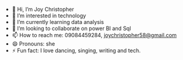 - 👋 Hi, I’m Joy Christopher 
- 👀 I’m interested in technology 
- 🌱 I’m currently learning data analysis
- 💞️ I’m looking to collaborate on power BI and Sql
- 📫 How to reach me: 09084459284, joychristopher58@gmail.com 
- 😄 Pronouns: she
- ⚡ Fun fact: I love dancing, singing, writing and tech.

<!---
Joyous234/Joyous234 is a ✨ special ✨ repository because its `README.md` (this file) appears on your GitHub profile.
You can click the Preview link to take a look at your changes.
--->
